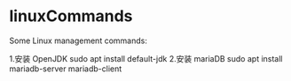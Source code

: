 # linuxCommands
Some Linux management commands:


1.安装 OpenJDK     sudo apt install default-jdk
2.安装 mariaDB     sudo apt install mariadb-server mariadb-client
